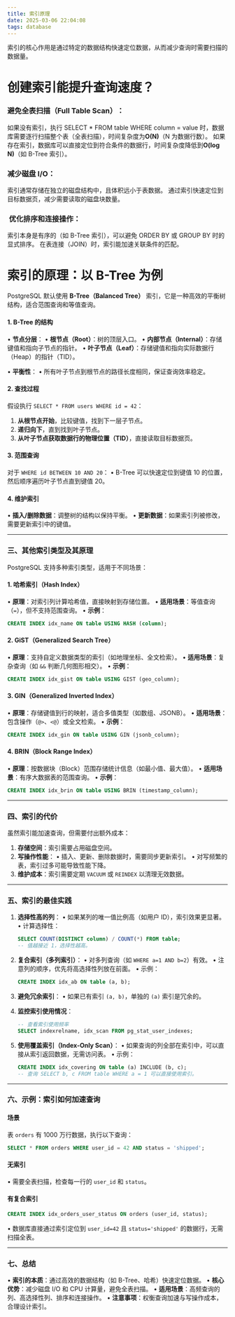 ```yaml
---
title: 索引原理
date: 2025-03-06 22:04:08
tags: database
---
```


索引的核心作用是通过特定的数据结构快速定位数据，从而减少查询时需要扫描的数据量。

# 创建索引能提升查询速度？

### 避免全表扫描（Full Table Scan）​：

如果没有索引，执行 SELECT \* FROM table WHERE column = value 时，数据库需要逐行扫描整个表（全表扫描），时间复杂度为 ​**O(N)**​（N 为数据行数）。
如果存在索引，数据库可以直接定位到符合条件的数据行，时间复杂度降低到 ​**O(log N)**​（如 B-Tree 索引）。

### 减少磁盘 I/O：

索引通常存储在独立的磁盘结构中，且体积远小于表数据。
通过索引快速定位到目标数据页，减少需要读取的磁盘块数量。

### ​ 优化排序和连接操作：

索引本身是有序的（如 B-Tree 索引），可以避免 ORDER BY 或 GROUP BY 时的显式排序。
在表连接（JOIN）时，索引能加速关联条件的匹配。

# 索引的原理：以 B-Tree 为例

PostgreSQL 默认使用 **B-Tree（Balanced Tree）** 索引，它是一种高效的平衡树结构，适合范围查询和等值查询。

#### **1. B-Tree 的结构**

• **节点分层**：
• **根节点（Root）**：树的顶层入口。
• **内部节点（Internal）**：存储键值和指向子节点的指针。
• **叶子节点（Leaf）**：存储键值和指向实际数据行（Heap）的指针（TID）。

• **平衡性**：
• 所有叶子节点到根节点的路径长度相同，保证查询效率稳定。

#### **2. 查找过程**

假设执行 `SELECT * FROM users WHERE id = 42`：

1. **从根节点开始**，比较键值，找到下一层子节点。
2. **递归向下**，直到找到叶子节点。
3. **从叶子节点获取数据行的物理位置（TID）**，直接读取目标数据页。

#### **3. 范围查询**

对于 `WHERE id BETWEEN 10 AND 20`：
• B-Tree 可以快速定位到键值 10 的位置，然后顺序遍历叶子节点直到键值 20。

#### **4. 维护索引**

• **插入/删除数据**：调整树的结构以保持平衡。
• **更新数据**：如果索引列被修改，需要更新索引中的键值。

---

### **三、其他索引类型及其原理**

PostgreSQL 支持多种索引类型，适用于不同场景：

#### **1. 哈希索引（Hash Index）**

• **原理**：对索引列计算哈希值，直接映射到存储位置。
• **适用场景**：等值查询（`=`），但不支持范围查询。
• **示例**：

```sql
CREATE INDEX idx_name ON table USING HASH (column);
```

#### **2. GiST（Generalized Search Tree）**

• **原理**：支持自定义数据类型的索引（如地理坐标、全文检索）。
• **适用场景**：复杂查询（如 `&&` 判断几何图形相交）。
• **示例**：

```sql
CREATE INDEX idx_gist ON table USING GIST (geo_column);
```

#### **3. GIN（Generalized Inverted Index）**

• **原理**：存储键值到行的映射，适合多值类型（如数组、JSONB）。
• **适用场景**：包含操作（`@>`、`<@`）或全文检索。
• **示例**：

```sql
CREATE INDEX idx_gin ON table USING GIN (jsonb_column);
```

#### **4. BRIN（Block Range Index）**

• **原理**：按数据块（Block）范围存储统计信息（如最小值、最大值）。
• **适用场景**：有序大数据表的范围查询。
• **示例**：

```sql
CREATE INDEX idx_brin ON table USING BRIN (timestamp_column);
```

---

### **四、索引的代价**

虽然索引能加速查询，但需要付出额外成本：

1. **存储空间**：索引需要占用磁盘空间。
2. **写操作性能**：
   • 插入、更新、删除数据时，需要同步更新索引。
   • 对写频繁的表，索引过多可能导致性能下降。
3. **维护成本**：索引需要定期 `VACUUM` 或 `REINDEX` 以清理无效数据。

---

### **五、索引的最佳实践**

1. **选择性高的列**：
   • 如果某列的唯一值比例高（如用户 ID），索引效果更显著。
   • 计算选择性：

   ```sql
   SELECT COUNT(DISTINCT column) / COUNT(*) FROM table;
   -- 值越接近 1，选择性越高。
   ```

2. **复合索引（多列索引）**：
   • 对多列查询（如 `WHERE a=1 AND b=2`）有效。
   • 注意列的顺序，优先将高选择性列放在前面。
   • 示例：

   ```sql
   CREATE INDEX idx_ab ON table (a, b);
   ```

3. **避免冗余索引**：
   • 如果已有索引 `(a, b)`，单独的 `(a)` 索引是冗余的。

4. **监控索引使用情况**：

   ```sql
   -- 查看索引使用频率
   SELECT indexrelname, idx_scan FROM pg_stat_user_indexes;
   ```

5. **使用覆盖索引（Index-Only Scan）**：
   • 如果查询的列全部在索引中，可以直接从索引返回数据，无需访问表。
   • 示例：
   ```sql
   CREATE INDEX idx_covering ON table (a) INCLUDE (b, c);
   -- 查询 SELECT b, c FROM table WHERE a = 1 可以直接使用索引。
   ```

---

### **六、示例：索引如何加速查询**

#### **场景**

表 `orders` 有 1000 万行数据，执行以下查询：

```sql
SELECT * FROM orders WHERE user_id = 42 AND status = 'shipped';
```

#### **无索引**

• 需要全表扫描，检查每一行的 `user_id` 和 `status`。

#### **有复合索引**

```sql
CREATE INDEX idx_orders_user_status ON orders (user_id, status);
```

• 数据库直接通过索引定位到 `user_id=42` 且 `status='shipped'` 的数据行，无需扫描全表。

---

### **七、总结**

• **索引的本质**：通过高效的数据结构（如 B-Tree、哈希）快速定位数据。
• **核心优势**：减少磁盘 I/O 和 CPU 计算量，避免全表扫描。
• **适用场景**：高频查询的列、高选择性列、排序和连接操作。
• **注意事项**：权衡查询加速与写操作成本，合理设计索引。
